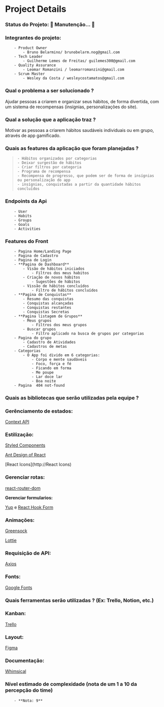 # Project Details

### Status do Projeto: 🚧 Manutenção... 🚧

### Integrantes do projeto:

        - Product Owner
            - Bruno Belarmino/ brunobelarm.nog@gmail.com
        - Tech Leader
            - Guilherme Lemes de Freitas/ guilemes300@gmail.com
        - Quality Assurance
            - Leomar Romanzini / leomarromanzini@gmail.com
        - Scrum Master
            - Wesley da Costa / wesleycostamatos@gmail.com
### Qual o problema a ser solucionado ?

Ajudar pessoas a criarem e organizar seus hábitos, de forma divertida, com um sistema de recompensas (insígnias, personalizações do site).

### Qual a solução que a aplicação traz ?

Motivar as pessoas a criarem hábitos saudáveis  individuais ou em grupo, através de app gamificado.

### Quais as features da aplicação que foram planejadas ?

>     - Hábitos organizados por categorias
>     - Deixar surgestão de hábitos
>     - Criar filtros por categoria
>     - Programa de recompensa
>     - Recompensa de progresso, que podem ser de forma de insígnias ou personalização do app
>     - insígnias, conquistadas a partir da quantidade hábitos concluídos

### Endpoints da Api

        - User 
        - Habits         
        - Groups
        - Goals         
        - Activities
### Features do Front

        - Pagina Home/Landing Page
        - Pagina de Cadastro
        - Pagina de Login
        - **Pagina de Dashboard**
            - Visão de hábitos iniciados
                - Filtros dos meus habitos
            - Criação de novos hábitos
                - Sugestões de hábitos
            - Vissão de hábitos concluídos
                - Filtro de hábitos concluídos
        - **Pagina de Conquistas**
            - Resumo das conquistas
            - Conquistas alcançadas
            - Conquistas restantes
            - Conquistas Secretas
        - **Pagina listagem de Grupos**
            - Meus grupos
                - Filtros dos meus grupos
            - Buscar grupos
                - Filtro aplicado na busca de grupos por categorias
        - Pagina do grupo
            - Cadastro de Atividades
            - Cadastros de metas
        - Categorias
            - O App foi divido em 6 categorias:
                - Corpo e mente saudáveis
                - Foco, força e fé
                - Ficando em forma
                - Me poupe
                - Lar doce lar
                - Boa noite
        - Pagina  404 not-found
### Quais as bibliotecas que serão utilizadas pela equipe ?

### Gerênciamento de estados:

[Context API](https://reactjs.org/docs/context.html)

### Estilização:

[Styled Components](https://styled-components.com/)

[Ant Design of React](https://ant.design/)

[React Icons](http://React Icons)

### Gerenciar rotas:

[react-router-dom](https://reactrouter.com/web/guides/quick-start)

**Gerenciar formularios:**

[Yup](https://github.com/jquense/yup) e [React Hook Form](https://react-hook-form.com/)

### Animações:

[Greensock](https://greensock.com/)

[Lottie](https://airbnb.design/lottie/)

### Requisição de API:

[Axios](https://github.com/axios/axios)

### Fonts:

[Google Fonts](https://fonts.google.com/)

### Quais ferramentas serão utilizadas ? (Ex: Trello, Notion, etc.)

### Kanban:

[Trello](https://trello.com/invite/b/UXaaYD40/fb562eacc274b27db18454706b0b0cb2/board-scrum)

### Layout:

[Figma](https://www.figma.com/file/SgrdHKADSsuYP8S7d8MyI3/Untitled?node-id=0%3A1)

### Documentação:

[Whimsical](https://whimsical.com/project-documentation-2TALvWMTGyEREZ2qjXgzsf)

### Nível estimado de complexidade (nota de um 1 a 10 da percepção do time)

        - **Nota: 9**
